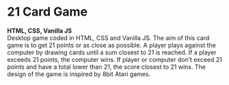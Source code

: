 # 21 Card Game
**HTML, CSS, Vanilla JS**<br />
Desktop game coded in HTML, CSS and Vanilla JS. The aim of this card game is to get 21 points or as close as possible. A player plays against the computer by drawing cards until a sum closest to 21 is reached. If a player exceeds 21 points, the computer wins. If player or computer don’t exceed 21 points and have a total lower than 21, the score closest to 21 wins. The design of the game is inspired by 8bit Atari games.